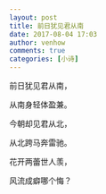 ```yaml
---
layout: post
title: 前日犹见君从南
date: 2017-08-04 17:03
author: venhow
comments: true
categories: [小诗]
---
```

前日犹见君从南，

从南身轻体盈兼。

今朝却见君从北，

从北跨马奔雷驰。

花开两蕾世人羡，

风流成癖哪个悔？
